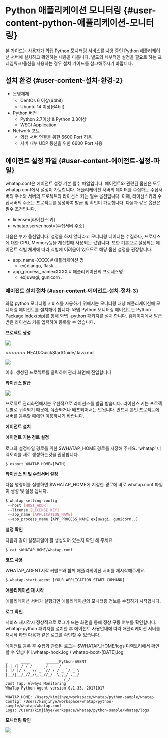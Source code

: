 # Python 애플리케이션 모니터링 {#user-content-python-애플리케이션-모니터링}

본 가이드는 사용자가 와탭 Python 모니터링 서비스를 사용 중인 Python 애플리케이션 서버에 설치하고 확인하는 내용을 다룹니다. 별도의 세부적인 설정을 필요로 하는 프레임워크/옵션을 사용하는 경우 설치 가이드를 참고해주시기 바랍니다.

## 설치 환경 {#user-content-설치-환경-2}

* 운영체제
  * CentOs 6 이상\(64bit\)
  * Ubuntu 14 이상\(64bit\)
* Python 버전
  * Python 2.7이상 & Python 3.3이상
  * WSGI Application
* Network 포트
  * 와탭 서버 연결을 위한 6600 Port 허용
  * 서버 내부 UDP 통신을 위한 6600 Port 사용

## 에이전트 설정 파일 {#user-content-에이전트-설정-파일}

whatap.conf은 에이전트 설정 기본 필수 파일입니다. 에이전트와 관련된 옵션은 모두 whatap.conf에서 설정이 가능합니다. 애플리케이션 서버의 데이터를 수집하는 수집서버의 주소와 서버의 프로젝트의 라이선스 키는 필수 옵션입니다. 이때, 라이선스키와 수집서버의 주소는 프로젝트를 생성하여 발급 및 확인이 가능합니다. 다음과 같은 옵션은 필수 조건입니다.

* license=\[라이선스 키\]
* whatap.server.host=\[수집서버 주소\]

다음은 부가 옵션입니다. 설정을 하지 않더라고 모니터링 데이터는 수집하나, 프로세스에 대한 CPU, Memory등을 계산할때 사용되는 값입니다. 또한 기본으로 설정되는 에이전트 식별 체계에 따라 식별에 어려움이 있으므로 해당 옵션 설정을 권장합니다.

* app\_name=XXXX \# 애플리케이션 명
  * ex\)django, flask ..
* app\_process\_name=XXXX \# 애플리케이션의 프로세스명
  * ex\)uwsgi, gunicorn ..

### 에이전트 설치 절차 {#user-content-에이전트-설치-절차-3}

와탭 python 모니터링 서비스를 사용하기 위해서는 모니터링 대상 애플리케이션에 모니터링 에이전트를 설치해야 합니다. 와탭 Python 모니터링 에이전트는 Python Package Index\(pip\)를 통해 와탭 -python 패키지를 설치 합니다. 홈페이지에서 발급 받은 라이선스 키를 입력하여 등록할 수 있습니다.

**프로젝트 생성**

![](https://github.com/jinronara/IntegratedManual/tree/93fdbbf61f0cb8cedae22fdbf4c1e9e88904c19c/QuickStartGuide/.gitbook/assets/20.png)

<<<<<<< HEAD:QuickStartGuide/Java.md


![](https://github.com/jinronara/IntegratedManual/tree/93fdbbf61f0cb8cedae22fdbf4c1e9e88904c19c/QuickStartGuide/.gitbook/assets/140.png)

이후, 생성된 프로젝트를 클릭하여 관리 화면에 진입합니다

**라이선스 발급**

![](https://github.com/jinronara/IntegratedManual/tree/93fdbbf61f0cb8cedae22fdbf4c1e9e88904c19c/QuickStartGuide/.gitbook/assets/150.png)

프로젝트 관리화면에서는 우선적으로 라이선스를 발급 받습니다. 라이선스 키는 프로젝트별로 귀속되기 때문에, 유출되거나 배포되어서는 안됩니다. 반드시 본인 프로젝트에 서버를 등록할 때에만 이용하시기 바랍니다.

**에이전트 설치**

**에이전트 기본 경로 설정**

로그와 설정파일 경로를 위한 $WHATAP\_HOME 경로를 지정해 주세요. ‘whatap’ 디렉토리를 새로 생성하는것을 권장합니다.

```text
$ export WHATAP_HOME=[PATH]
```

**라이선스 키 및 수집서버 설정**

다음 명령어를 실행하면 $WHATAP\_HOME에 지정한 경로에 바로 whatap.conf 파일이 생성 및 설정 됩니다.

```bash
$ whatap-setting-config
 --host [HOST_ADDR]
 --license [LICENSE_KEY]
 --app_name [APPLICATION_NAME]
 --app_process_name [APP_PROCESS_NAME ex]uwsgi, gunicorn..]
```

**설정 확인**

다음과 같이 설정파일이 잘 생성되어 있는지 확인 해 주세요.

```text
$ cat $WHATAP_HOME/whatap.conf
```

**코드 사용**

WHATAP\_AGENT시작 커맨드와 함께 애플리케이션 서버를 재시작해주세요.

```text
$ whatap-start-agent [YOUR_APPLICATION_START_COMMAND]
```

**애플리케이션 재 시작**

애플리케이션 서버가 실행되면 애플리케이션의 모니터링 정보를 수집하기 시작합니다.

**로그 확인**

서비스 재시작시 정상적으로 로그가 뜨는 화면을 통해 정상 구동 여부를 확인합니다. whatap-python 패키지를 설치한 후 에이전트 사용안내에 따라 애플리케이션 서버를 재시작 하면 다음과 같은 로그를 확인할 수 있습니다.

에이전트 등록 후 수집과 관련된 로그는 $WHATAP\_HOME/logs 디렉토리에서 확인 할 수 있습니다.whatap-hook.log / whatap-boot-\[DATE\].log

```text
_      ____       ______Python-AGENT
| | /| / / /  ___ /_  __/__ ____
| |/ |/ / _ \/ _ `// / / _ `/ _ \
|__/|__/_//_/\_,_//_/  \_,_/ .__/
                          /_/
Just Tap, Always Monitoring
WhaTap Python Agent version 0.1.33, 20171017

WHATAP_HOME: /Users/kimjihye/workspace/whatap/python-sample/whatap
Config: /Users/kimjihye/workspace/whatap/python-sample/whatap/whatap.conf
Logs: /Users/kimjihye/workspace/whatap/python-sample/whatap/logs
```

**모니터링 확인**

![](https://github.com/jinronara/IntegratedManual/tree/93fdbbf61f0cb8cedae22fdbf4c1e9e88904c19c/QuickStartGuide/.gitbook/assets/110.png)
